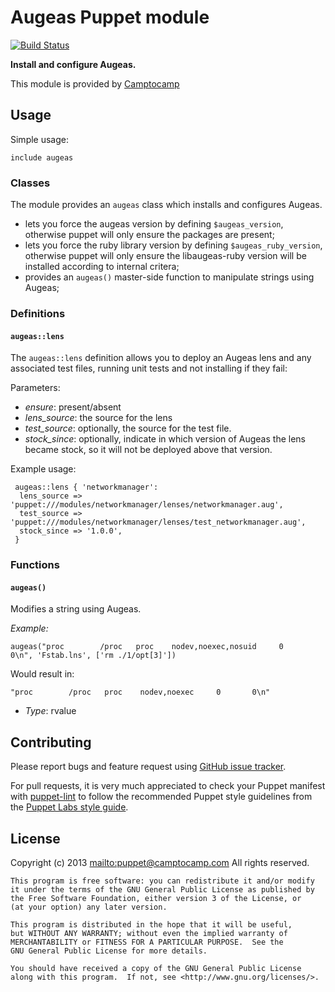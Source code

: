 # Augeas Puppet module

[![Build Status](https://travis-ci.org/camptocamp/puppet-augeas.png?branch=master)](https://travis-ci.org/camptocamp/puppet-augeas)

**Install and configure Augeas.**

This module is provided by [Camptocamp](http://www.camptocamp.com/)

## Usage

Simple usage:

    include augeas

### Classes

The module provides an `augeas` class which installs and configures Augeas.


* lets you force the augeas version by defining `$augeas_version`, otherwise puppet will
   only ensure the packages are present;
* lets you force the ruby library version by defining `$augeas_ruby_version`, otherwise puppet will
   only ensure the libaugeas-ruby version will be installed according to internal critera;
* provides an `augeas()` master-side function to manipulate strings using Augeas;

### Definitions

#### `augeas::lens`

The `augeas::lens` definition allows you to deploy an Augeas lens and any associated test files, running unit tests and not installing if they fail:

Parameters:

- *ensure*: present/absent
- *lens_source*: the source for the lens
- *test_source*: optionally, the source for the test file.
- *stock_since*: optionally, indicate in which version of Augeas
  the lens became stock, so it will not be deployed above that version.

Example usage:

     augeas::lens { 'networkmanager':
      lens_source => 'puppet:///modules/networkmanager/lenses/networkmanager.aug',
      test_source => 'puppet:///modules/networkmanager/lenses/test_networkmanager.aug',
      stock_since => '1.0.0',
     }

### Functions

#### `augeas()`

Modifies a string using Augeas.

*Example:*

    augeas("proc        /proc   proc    nodev,noexec,nosuid     0       0\n", 'Fstab.lns', ['rm ./1/opt[3]'])

Would result in:

    "proc        /proc   proc    nodev,noexec     0       0\n"


- *Type*: rvalue

## Contributing

Please report bugs and feature request using [GitHub issue
tracker](https://github.com/camptocamp/puppet-augeas/issues).

For pull requests, it is very much appreciated to check your Puppet manifest
with [puppet-lint](https://github.com/camptocamp/puppet-augeas/issues) to follow the recommended Puppet style guidelines from the
[Puppet Labs style guide](http://docs.puppetlabs.com/guides/style_guide.html).

## License

Copyright (c) 2013 <mailto:puppet@camptocamp.com> All rights reserved.

    This program is free software: you can redistribute it and/or modify
    it under the terms of the GNU General Public License as published by
    the Free Software Foundation, either version 3 of the License, or
    (at your option) any later version.
    
    This program is distributed in the hope that it will be useful,
    but WITHOUT ANY WARRANTY; without even the implied warranty of
    MERCHANTABILITY or FITNESS FOR A PARTICULAR PURPOSE.  See the
    GNU General Public License for more details.
    
    You should have received a copy of the GNU General Public License
    along with this program.  If not, see <http://www.gnu.org/licenses/>.

